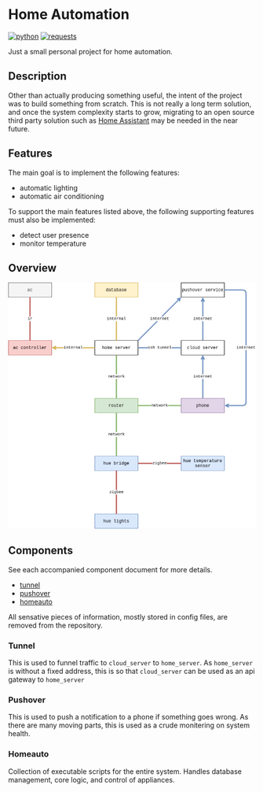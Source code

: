 # Home Automation

[![python][python_img]][python_url]
[![requests][requests_img]][requests_url]

Just a small personal project for home automation.

## Description

Other than actually producing something useful, the intent of the project
was to build something from scratch. This is not really a long term solution,
and once the system complexity starts to grow, migrating to
an open source third party solution such as [Home Assistant](home_assistant)
may be needed in the near future.

## Features

The main goal is to implement the following features:

* automatic lighting
* automatic air conditioning

To support the main features listed above, the following supporting
features must also be implemented:

* detect user presence
* monitor temperature

## Overview

![homeauto_system][homeauto_system]

## Components

See each accompanied component document for more details.

* [tunnel](./tunnel/README.md)
* [pushover](./pushover/README.md)
* [homeauto](./homeauto/README.md)

All sensative pieces of information, mostly stored in config files,
are removed from the repository.

### Tunnel

This is used to funnel traffic to `cloud_server` to `home_server`.
As `home_server` is without a fixed address, this is so that
`cloud_server` can be used as an api gateway to `home_server`

### Pushover

This is used to push a notification to a phone if something goes wrong.
As there are many moving parts, this is used as a crude monitering
on system health.

### Homeauto

Collection of executable scripts for the entire system.
Handles database management, core logic, and control of appliances.

[homeauto_system]: ./docs/static/homeauto_system.png
[python_img]: https://img.shields.io/badge/python-3.7-blue.svg
[python_url]: https://www.python.org/
[requests_img]: https://img.shields.io/badge/requests-2.21-brightgreen.svg
[requests_url]: https://requests.readthedocs.io/en/master/
[home_assistant]: https://www.home-assistant.io/
